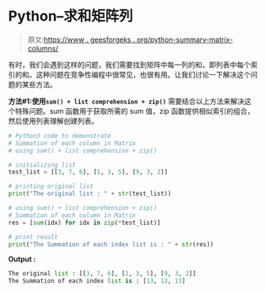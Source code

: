 # Python–求和矩阵列

> 原文:[https://www . geesforgeks . org/python-summary-matrix-columns/](https://www.geeksforgeeks.org/python-summation-matrix-columns/)

有时，我们会遇到这样的问题，我们需要找到矩阵中每一列的和，即列表中每个索引的和。这种问题在竞争性编程中很常见，也很有用。让我们讨论一下解决这个问题的某些方法。

**方法#1:使用`sum() + list comprehension + zip()`**
需要结合以上方法来解决这个特殊问题。sum 函数用于获取所需的 sum 值，zip 函数提供相似索引的组合，然后使用列表理解创建列表。

```py
# Python3 code to demonstrate
# Summation of each column in Matrix
# using sum() + list comprehension + zip()

# initializing list
test_list = [[3, 7, 6], [1, 3, 5], [9, 3, 2]]

# printing original list
print("The original list : " + str(test_list))

# using sum() + list comprehension + zip()
# Summation of each column in Matrix
res = [sum(idx) for idx in zip(*test_list)]

# print result
print("The Summation of each index list is : " + str(res))
```

**Output :**

```py
The original list : [[3, 7, 6], [1, 3, 5], [9, 3, 2]]
The Summation of each index list is : [13, 13, 13]

```